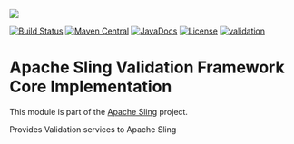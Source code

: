 [<img src="http://sling.apache.org/res/logos/sling.png"/>](http://sling.apache.org)

 [![Build Status](https://builds.apache.org/buildStatus/icon?job=sling-org-apache-sling-validation-core-1.8)](https://builds.apache.org/view/S-Z/view/Sling/job/sling-org-apache-sling-validation-core-1.8) [![Maven Central](https://maven-badges.herokuapp.com/maven-central/org.apache.sling/org.apache.sling.validation.core/badge.svg)](http://search.maven.org/#search%7Cga%7C1%7Cg%3A%22org.apache.sling%22%20a%3A%22org.apache.sling.validation.core%22) [![JavaDocs](https://www.javadoc.io/badge/org.apache.sling/org.apache.sling.validation.core.svg)](https://www.javadoc.io/doc/org.apache.sling/org.apache.sling.validation.core) [![License](https://img.shields.io/badge/License-Apache%202.0-blue.svg)](https://www.apache.org/licenses/LICENSE-2.0) [![validation](https://sling.apache.org/badges/group-validation.svg)](https://github.com/apache/sling-aggregator/blob/master/docs/groups/validation.md)

# Apache Sling Validation Framework Core Implementation

This module is part of the [Apache Sling](https://sling.apache.org) project.

Provides Validation services to Apache Sling
